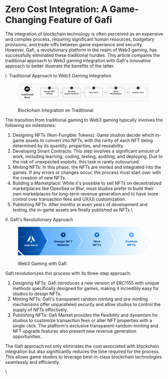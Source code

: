 # Zero Cost Integration: A Game-Changing Feature of Gafi

The integration of blockchain technology is often perceived as an expensive and complex process, requiring significant human resources, budgetary provisions, and trade-offs between game experience and security. However, Gafi, a revolutionary platform in the realm of Web3 gaming, has successfully eliminated these traditional hurdles. This article compares the traditional approach to Web3 gaming integration with Gafi's innovative approach to better illustrate the benefits of the latter.

I. Traditional Approach to Web3 Gaming Integration

<figure><img src="../../.gitbook/assets/Screen Shot 2023-05-29 at 18.18.52.png" alt=""><figcaption><p>Blockchain Integration on Traditional</p></figcaption></figure>

The transition from traditional gaming to Web3 gaming typically involves the following six milestones:

1. Designing NFTs (Non-Fungible Tokens): Game studios decide which in-game assets to convert into NFTs, with the rarity of each NFT being determined by its quantity, properties, and reusability.
2. Developing Smart Contracts: This step involves a significant amount of work, including learning, coding, testing, auditing, and deploying. Due to the risk of unexpected exploits, this task is rarely outsourced.
3. Minting NFTs: In this phase, the NFTs are minted and integrated into the games. If any errors or changes occur, the process must start over with the creation of new NFTs.
4. Building a Marketplace: While it's possible to sell NFTs on decentralized marketplaces like OpenSea or Blur, most studios prefer to build their own marketplaces for long-term revenue generation and to have more control over transaction fees and UX/UI customization.
5. Publishing NFTs: After months or even years of development and testing, the in-game assets are finally published as NFTs.\


II. Gafi's Revolutionary Approach

<figure><img src="../../.gitbook/assets/Screen Shot 2023-05-29 at 18.45.38.png" alt=""><figcaption><p>Web3 Gaming with Gafi</p></figcaption></figure>

Gafi revolutionizes this process with its three-step approach:

1. Designing NFTs: Gafi introduces a new version of ERC1155 with unique methods specifically designed for games, making it incredibly easy for studios to design NFTs.
2. Minting NFTs: Gafi's transparent random minting and pre-minting mechanisms offer unparalleled security and allow studios to control the supply of NFTs effectively.
3. Publishing NFTs: Gafi Market provides the flexibility and dynamism for studios to customize transaction fees or alter NFT properties with a single click. The platform's exclusive transparent-random-minting and NFT upgrade features also present new revenue generation opportunities.

The Gafi approach not only eliminates the cost associated with blockchain integration but also significantly reduces the time required for the process. This allows game studios to leverage best-in-class blockchain technologies seamlessly and efficiently.

\
